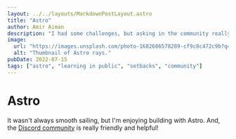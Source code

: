 ```yaml
---
layout: ../../layouts/MarkdownPostLayout.astro
title: "Astro"
author: Amir Aiman
description: "I had some challenges, but asking in the community really helped!"
image:
  url: "https://images.unsplash.com/photo-1682686578289-cf9c8c472c9b?q=80&w=870&auto=format&fit=crop&ixlib=rb-4.0.3&ixid=M3wxMjA3fDF8MHxwaG90by1wYWdlfHx8fGVufDB8fHx8fA%3D%3D"
  alt: "Thumbnail of Astro rays."
pubDate: 2022-07-15
tags: ["astro", "learning in public", "setbacks", "community"]
---
```


# Astro

It wasn't always smooth sailing, but I'm enjoying building with Astro. And, the [Discord community](https://astro.build/chat) is really friendly and helpful!
